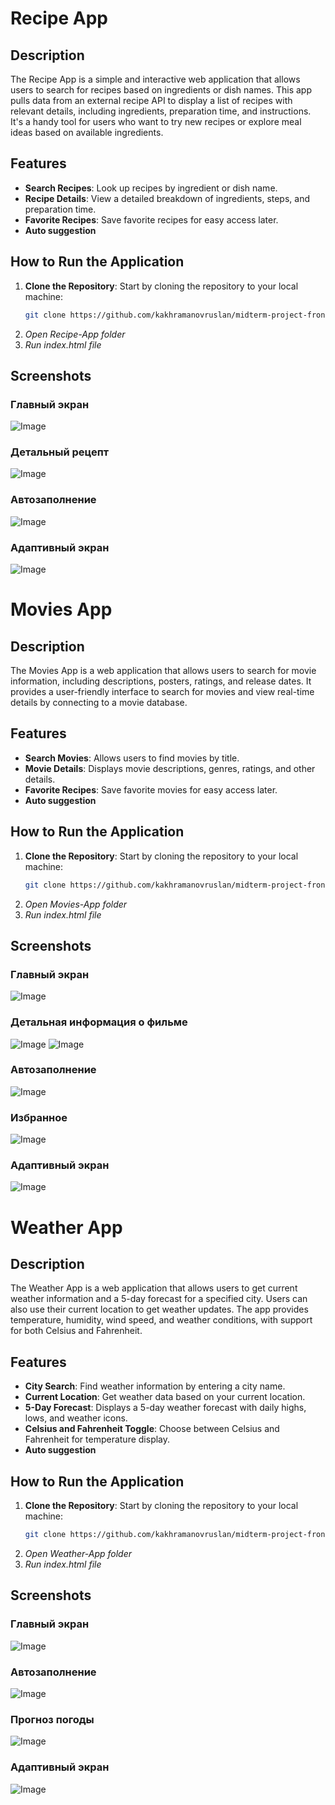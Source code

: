 # Recipe App

## Description
The Recipe App is a simple and interactive web application that allows users to search for recipes based on ingredients or dish names. This app pulls data from an external recipe API to display a list of recipes with relevant details, including ingredients, preparation time, and instructions. It's a handy tool for users who want to try new recipes or explore meal ideas based on available ingredients.

## Features
- **Search Recipes**: Look up recipes by ingredient or dish name.
- **Recipe Details**: View a detailed breakdown of ingredients, steps, and preparation time.
- **Favorite Recipes**: Save favorite recipes for easy access later.
- **Auto suggestion**

## How to Run the Application

1. **Clone the Repository**: Start by cloning the repository to your local machine:
   ```bash
   git clone https://github.com/kakhramanovruslan/midterm-project-front.git
2. *Open Recipe-App folder*
3. *Run index.html file*

## Screenshots
### Главный экран
![Image](screenshots/recipe-app/main-page.png)

### Детальный рецепт
![Image](screenshots/recipe-app/recipe-details.png)

### Автозаполнение
![Image](screenshots/recipe-app/auto-suggestion.png)

### Адаптивный экран
![Image](screenshots/recipe-app/media-screen.png)




# Movies App

## Description
The Movies App is a web application that allows users to search for movie information, including descriptions, posters, ratings, and release dates. It provides a user-friendly interface to search for movies and view real-time details by connecting to a movie database.

## Features
- **Search Movies**: Allows users to find movies by title.
- **Movie Details**: Displays movie descriptions, genres, ratings, and other details.
- **Favorite Recipes**: Save favorite movies for easy access later.
- **Auto suggestion**

## How to Run the Application

1. **Clone the Repository**: Start by cloning the repository to your local machine:
   ```bash
   git clone https://github.com/kakhramanovruslan/midterm-project-front.git
2. *Open Movies-App folder*
3. *Run index.html file*

## Screenshots
### Главный экран
![Image](screenshots/movies-app/main-page.png)

### Детальная информация о фильме
![Image](screenshots/movies-app/movie-details-1.png)
![Image](screenshots/movies-app/movie-details-2.png)

### Автозаполнение
![Image](screenshots/movies-app/auto-suggestion.png)

### Избранное
![Image](screenshots/movies-app/watchlist.png)

### Адаптивный экран
![Image](screenshots/movies-app/adaptiv.png)



# Weather App

## Description
The Weather App is a web application that allows users to get current weather information and a 5-day forecast for a specified city. Users can also use their current location to get weather updates. The app provides temperature, humidity, wind speed, and weather conditions, with support for both Celsius and Fahrenheit.

## Features
- **City Search**: Find weather information by entering a city name.
- **Current Location**: Get weather data based on your current location.
- **5-Day Forecast**: Displays a 5-day weather forecast with daily highs, lows, and weather icons.
- **Celsius and Fahrenheit Toggle**: Choose between Celsius and Fahrenheit for temperature display.
- **Auto suggestion**

## How to Run the Application

1. **Clone the Repository**: Start by cloning the repository to your local machine:
   ```bash
   git clone https://github.com/kakhramanovruslan/midterm-project-front.git
2. *Open Weather-App folder*
3. *Run index.html file*

## Screenshots
### Главный экран
![Image](screenshots/weather-app/main-page.png)

### Автозаполнение
![Image](screenshots/weather-app/auto-suggestion.png)

### Прогноз погоды
![Image](screenshots/weather-app/5-day-forecast-F.png)

### Адаптивный экран
![Image](screenshots/weather-app/adaptiv.png)


